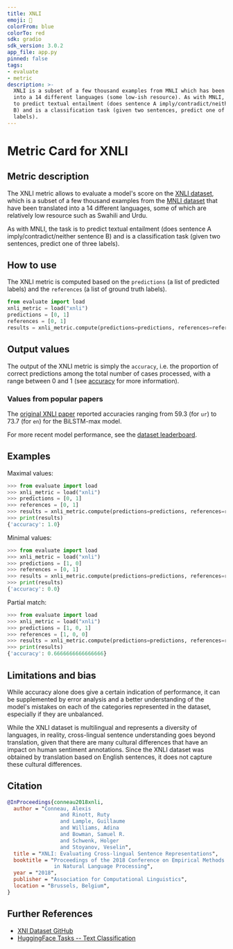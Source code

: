 ```yaml
---
title: XNLI
emoji: 🤗 
colorFrom: blue
colorTo: red
sdk: gradio
sdk_version: 3.0.2
app_file: app.py
pinned: false
tags:
- evaluate
- metric
description: >-
  XNLI is a subset of a few thousand examples from MNLI which has been translated
  into a 14 different languages (some low-ish resource). As with MNLI, the goal is
  to predict textual entailment (does sentence A imply/contradict/neither sentence
  B) and is a classification task (given two sentences, predict one of three
  labels).
---
```


# Metric Card for XNLI

## Metric description

The XNLI metric allows to evaluate a model's score on the [XNLI dataset](https://huggingface.co/datasets/xnli), which is a subset of a few thousand examples from the [MNLI dataset](https://huggingface.co/datasets/glue/viewer/mnli) that have been translated into a 14 different languages, some of which are relatively low resource such as Swahili and Urdu.

As with MNLI, the task is to predict textual entailment (does sentence A imply/contradict/neither sentence B) and is a classification task (given two sentences, predict one of three labels).

## How to use 

The XNLI metric is computed based on the `predictions` (a list of predicted labels) and the `references` (a list of ground truth labels).

```python
from evaluate import load
xnli_metric = load("xnli")
predictions = [0, 1]
references = [0, 1]
results = xnli_metric.compute(predictions=predictions, references=references)
```

## Output values

The output of the XNLI metric is simply the `accuracy`, i.e. the proportion of correct predictions among the total number of cases processed, with a range between 0 and 1 (see [accuracy](https://huggingface.co/metrics/accuracy) for more information). 

### Values from popular papers
The [original XNLI paper](https://arxiv.org/pdf/1809.05053.pdf) reported accuracies ranging from 59.3 (for `ur`) to 73.7 (for `en`) for the BiLSTM-max model.

For more recent model performance, see the [dataset leaderboard](https://paperswithcode.com/dataset/xnli).

## Examples 

Maximal values:

```python
>>> from evaluate import load
>>> xnli_metric = load("xnli")
>>> predictions = [0, 1]
>>> references = [0, 1]
>>> results = xnli_metric.compute(predictions=predictions, references=references)
>>> print(results)
{'accuracy': 1.0}
```

Minimal values:

```python
>>> from evaluate import load
>>> xnli_metric = load("xnli")
>>> predictions = [1, 0]
>>> references = [0, 1]
>>> results = xnli_metric.compute(predictions=predictions, references=references)
>>> print(results)
{'accuracy': 0.0}
```

Partial match:

```python
>>> from evaluate import load
>>> xnli_metric = load("xnli")
>>> predictions = [1, 0, 1]
>>> references = [1, 0, 0]
>>> results = xnli_metric.compute(predictions=predictions, references=references)
>>> print(results)
{'accuracy': 0.6666666666666666}
```

## Limitations and bias

While accuracy alone does give a certain indication of performance, it can be supplemented by error analysis and a better understanding of the model's mistakes on each of the categories represented in the dataset, especially if they are unbalanced. 

While the XNLI dataset is multilingual and represents a diversity of languages, in reality, cross-lingual sentence understanding goes beyond translation, given that there are many cultural differences that have an impact on human sentiment annotations. Since the XNLI dataset was obtained by translation based on English sentences, it does not capture these cultural differences. 



## Citation

```bibtex
@InProceedings{conneau2018xnli,
  author = "Conneau, Alexis
                 and Rinott, Ruty
                 and Lample, Guillaume
                 and Williams, Adina
                 and Bowman, Samuel R.
                 and Schwenk, Holger
                 and Stoyanov, Veselin",
  title = "XNLI: Evaluating Cross-lingual Sentence Representations",
  booktitle = "Proceedings of the 2018 Conference on Empirical Methods
               in Natural Language Processing",
  year = "2018",
  publisher = "Association for Computational Linguistics",
  location = "Brussels, Belgium",
}
```
    
## Further References 

- [XNI Dataset GitHub](https://github.com/facebookresearch/XNLI)
- [HuggingFace Tasks -- Text Classification](https://huggingface.co/tasks/text-classification)
